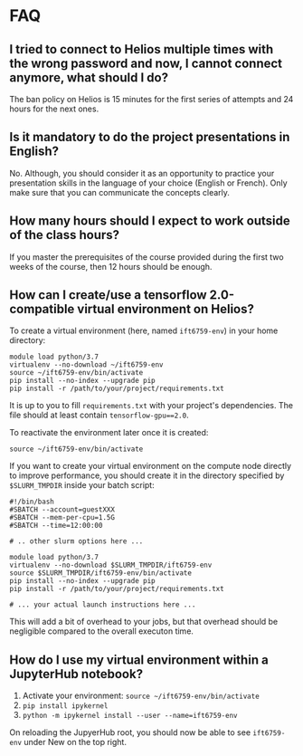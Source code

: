 # FAQ


## I tried to connect to Helios multiple times with the wrong password and now, I cannot connect anymore, what should I do? <a name="q_ban"></a>

The ban policy on Helios is 15 minutes for the first series of attempts and 24 hours for the next ones.


## Is it mandatory to do the project presentations in English?<a name="q_lang"></a>

No. Although, you should consider it as an opportunity to practice your presentation skills in the language of your choice (English or French). Only make sure that you can communicate the concepts clearly.


## How many hours should I expect to work outside of the class hours?<a name="q_hour"></a>

If you master the prerequisites of the course provided during the first two weeks of the course, then 12 hours should be enough.

## How can I create/use a tensorflow 2.0-compatible virtual environment on Helios?

To create a virtual environment (here, named ``ift6759-env``) in your home directory:
```
module load python/3.7
virtualenv --no-download ~/ift6759-env
source ~/ift6759-env/bin/activate
pip install --no-index --upgrade pip
pip install -r /path/to/your/project/requirements.txt
```
It is up to you to fill ``requirements.txt`` with your project's dependencies. The file should at least
contain ``tensorflow-gpu==2.0``.

To reactivate the environment later once it is created:
```
source ~/ift6759-env/bin/activate
```
If you want to create your virtual environment on the compute node directly to improve performance, you
should create it in the directory specified by ``$SLURM_TMPDIR`` inside your batch script:
```
#!/bin/bash
#SBATCH --account=guestXXX
#SBATCH --mem-per-cpu=1.5G
#SBATCH --time=12:00:00

# .. other slurm options here ...

module load python/3.7
virtualenv --no-download $SLURM_TMPDIR/ift6759-env
source $SLURM_TMPDIR/ift6759-env/bin/activate
pip install --no-index --upgrade pip
pip install -r /path/to/your/project/requirements.txt

# ... your actual launch instructions here ...
```
This will add a bit of overhead to your jobs, but that overhead should be negligible compared to the
overall executon time.

## How do I use my virtual environment within a JupyterHub notebook?

1. Activate your environment: `source ~/ift6759-env/bin/activate`
2. `pip install ipykernel`
3. `python -m ipykernel install --user --name=ift6759-env`

On reloading the JupyerHub root, you should now be able to see `ift6759-env` under New on the top right.
